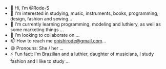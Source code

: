 - 👋 Hi, I’m @Rode-S
- 👀 I'm interested in studying, music, instruments, books, programming, design, fashion and sewing...
- 🌱 I'm currently learning programming, modeling and luthiery, as well as some marketing things ...
- 💞️ I’m looking to collaborate on ...
- 📫 How to reach me onishirode@gmail.com...
- 😄 Pronouns: She / her ...
- ⚡ Fun fact: I'm Brazilian and a luthier, daughter of musicians, I study fashion and I like to study ...

<!---
Rode-S/Rode-S is a ✨ special ✨ repository because its `README.md` (this file) appears on your GitHub profile.
You can click the Preview link to take a look at your changes.
--->
